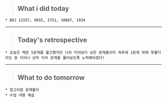 >## What i did today
    * BOJ 11557, 9655, 2751, 10867, 1934
---

>## Today's retrospective
    * 오늘은 백준 5문제를 풀긴했지만 나의 티어보다 낮은 문제들이라 하루에 1문제 밖에 못풀더라도 동 티어나 상위 티어 문제를 풀어보도록 노력해야겠다!
---
>## What to do tomorrow 
    * 알고리즘 문제풀이
    * 수업 내용 복습